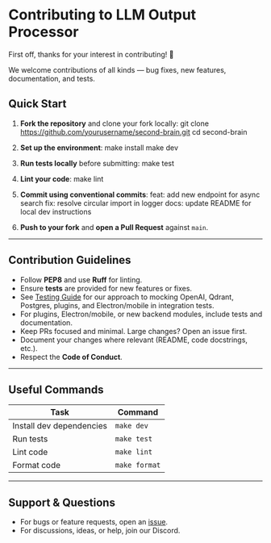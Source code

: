 # Contributing to LLM Output Processor

First off, thanks for your interest in contributing! 🎉

We welcome contributions of all kinds — bug fixes, new features, documentation, and tests.

## Quick Start

1. **Fork the repository** and clone your fork locally:
git clone https://github.com/yourusername/second-brain.git
cd second-brain

2. **Set up the environment**:
make install
make dev

3. **Run tests locally** before submitting:
make test

4. **Lint your code**:
make lint

5. **Commit using conventional commits**:
feat: add new endpoint for async search
fix: resolve circular import in logger
docs: update README for local dev instructions

6. **Push to your fork** and **open a Pull Request** against `main`.

---

## Contribution Guidelines

- Follow **PEP8** and use **Ruff** for linting.
- Ensure **tests** are provided for new features or fixes.
- See [Testing Guide](./TESTING.md) for our approach to mocking OpenAI, Qdrant, Postgres, plugins, and Electron/mobile in integration tests.
- For plugins, Electron/mobile, or new backend modules, include tests and documentation.
- Keep PRs focused and minimal. Large changes? Open an issue first.
- Document your changes where relevant (README, code docstrings, etc.).
- Respect the **Code of Conduct**.

---

## Useful Commands

| Task        | Command       |
|-------------|---------------|
| Install dev dependencies | `make dev` |
| Run tests   | `make test`   |
| Lint code   | `make lint`   |
| Format code | `make format` |

---

## Support & Questions

- For bugs or feature requests, open an [issue](https://github.com/raold/second-brain/issues).
- For discussions, ideas, or help, join our Discord. 